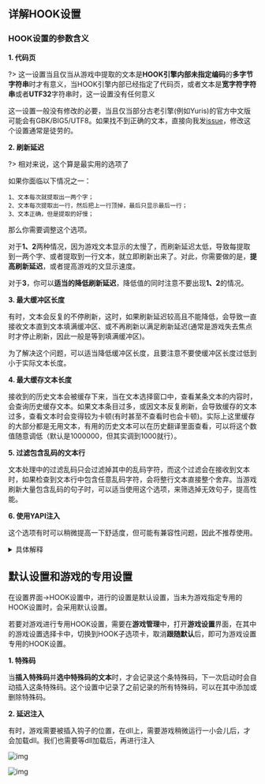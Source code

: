 ## 详解HOOK设置

### HOOK设置的参数含义

**1. 代码页**

?> 这一设置当且仅当从游戏中提取的文本是**HOOK引擎内部未指定编码**的**多字节字符串**时才有意义，当HOOK引擎内部已经指定了代码页，或者文本是**宽字符字符串**或者**UTF32**字符串时，这一设置没有任何意义

这一设置一般没有修改的必要，当且仅当部分古老引擎(例如Yuris)的官方中文版可能会有GBK/BIG5/UTF8。如果找不到正确的文本，直接向我发[issue](https://lunatranslator.org/Resource/game_support)，修改这个设置通常是徒劳的。


**2. 刷新延迟**

?> 相对来说，这个算是最实用的选项了

如果你面临以下情况之一：

    1、文本每次就提取出一两个字；
    2、文本每次提取出一行，然后把上一行顶掉，最后只显示最后一行；
    3、文本正确，但是提取的好慢；

那么你需要调整这个选项。

对于**1、2**两种情况，因为游戏文本显示的太慢了，而刷新延迟太低，导致每提取到一两个字、或者提取到一行文本，就立即刷新出来了。对此，你需要做的是，**提高刷新延迟**，或者提高游戏的文显示速度。

对于**3**，你可以**适当的降低刷新延迟**，降低值的同时注意不要出现**1、2**的情况。


**3. 最大缓冲区长度**

有时，文本会反复的不停刷新，这时，如果刷新延迟较高且不能降低，会导致一直接收文本直到文本填满缓冲区、或不再刷新以满足刷新延迟(通常是游戏失去焦点时才停止刷新，因此一般是等到填满缓冲区)。

为了解决这个问题，可以适当降低缓冲区长度，且要注意不要使缓冲区长度过低到小于实际文本长度。



**4. 最大缓存文本长度**

接收到的历史文本会被缓存下来，当在文本选择窗口中，查看某条文本的内容时，会查询历史缓存文本。如果文本条目过多，或因文本反复刷新，会导致缓存的文本过多，查看文本时会变得较为卡顿(有时甚至不查看时也会卡顿)。实际上这里缓存的大部分都是无用文本，有用的历史文本可以在历史翻译里面查看，可以将这个数值随意调低（默认是1000000，但其实调到1000就行）。


**5. 过滤包含乱码的文本行**

文本处理中的过滤乱码只会过滤掉其中的乱码字符，而这个过滤会在接收到文本时，如果检查到文本行中包含任意乱码字符，会将整行文本直接整个舍弃。当游戏刷新大量包含乱码的句子时，可以适当使用这个选项，来筛选掉无效句子，提高性能。


**6. 使用YAPI注入**

这个选项有时可以稍微提高一下舒适度，但可能有兼容性问题，因此不推荐使用。


<details>
  <summary>具体解释</summary>
向游戏注入Dll时，一般注入Dll的进程和被注入Dll的进程需要有相同的位数。

为解决这个问题，Luna一般通过shareddllproxy32和shareddllproxy64来分别向不同位数的游戏来注入Dll。

但这个代理进程运行时，可能会被杀毒软件拦截一会儿，导致卡顿、或运行失败要重新再次运行。这时，可以用YAPI来直接使用Luna的主进程来进行Dll注入。

YAPI中如果游戏进程和Luna进程的位数相同，则会正常注入；若位数不同，则会使用一段特殊的shellcode来实现注入。这也是LunaHost32.dll更容易被杀软查杀的一个原因。

使用YAPI注入相对来说会更加流畅一丢丢。不过在Arm平板上使用时，可能会不兼容。

当Luna运行在低权限，而游戏是管理员权限时，这个选项会失效，会回退到原本模式并请求权限来进行注入。
</details>


## 默认设置和游戏的专用设置

在设置界面->HOOK设置中，进行的设置是默认设置，当未为游戏指定专用的HOOK设置时，会采用默认设置。

若要对游戏进行专用HOOK设置，需要在**游戏管理**中，打开**游戏设置**界面，在其中的游戏设置选择卡中，切换到HOOK子选项卡，取消**跟随默认**后，即可为游戏设置专用的HOOK设置。

**1. 特殊码** 

当**插入特殊码**并**选中特殊码的文本**时，才会记录这个条特殊码，下一次启动时会自动插入这条特殊码。这个设置中记录了之前记录的所有特殊码，可以在其中添加或删除特殊码。

**2. 延迟注入** 

有时，游戏需要被插入钩子的位置，在dll上，需要游戏稍微运行一小会儿后，才会加载dll。我们也需要等dll加载后，再进行注入


![img](https://image.lunatranslator.org/zh/gamesettings/1.jpg)

![img](https://image.lunatranslator.org/zh/gamesettings/2.jpg)

